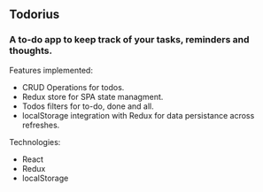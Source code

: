 ## Todorius

### A to-do app to keep track of your tasks, reminders and thoughts.

Features implemented:
* CRUD Operations for todos.
* Redux store for SPA state managment.
* Todos filters for to-do, done and all.
* localStorage integration with Redux for data persistance across refreshes.

Technologies:
* React
* Redux
* localStorage
